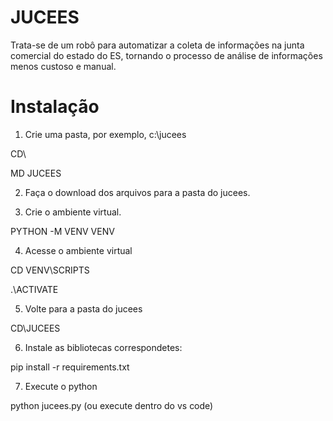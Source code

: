 # JUCEES

Trata-se de um robô para automatizar a coleta de informações na junta comercial do estado do ES, tornando o processo de análise de informações menos custoso e manual. 

# Instalação

1) Crie uma pasta, por exemplo, c:\jucees

  CD\
  
  MD JUCEES

2) Faça o download dos arquivos para a pasta do jucees.

3) Crie o ambiente virtual.

  PYTHON -M VENV VENV

4) Acesse o ambiente virtual

  CD VENV\SCRIPTS
  
  .\ACTIVATE

5) Volte para a pasta do jucees

  CD\JUCEES

6) Instale as bibliotecas correspondetes:

  pip install -r requirements.txt

7) Execute o python
   
  python jucees.py  (ou execute dentro do vs code)
